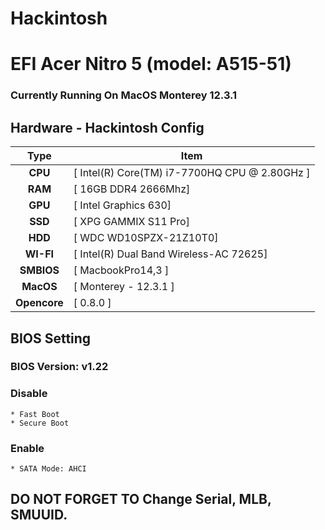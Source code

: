 
# Hackintosh
# EFI Acer Nitro 5 (model: A515-51)

### Currently Running On MacOS Monterey 12.3.1 


## Hardware - Hackintosh Config

|       Type       | Item                                             |
|:----------------:|--------------------------------------------------|
|     **CPU**      | [ Intel(R) Core(TM) i7-7700HQ CPU @ 2.80GHz ]    |
|     **RAM**      | [ 16GB DDR4 2666Mhz] 		                        |
|     **GPU**      | [ Intel Graphics 630]                            |
|     **SSD**      | [ XPG GAMMIX S11 Pro]      		                  |
|     **HDD**      | [ WDC WD10SPZX-21Z10T0]	      	 	              |
|    **WI-FI**     | [ Intel(R) Dual Band Wireless-AC 72625]          |
|    **SMBIOS**    | [ MacbookPro14,3 ]                               |
|    **MacOS**     | [ Monterey - 12.3.1 ]                            |
|   **Opencore**   | [ 0.8.0 ]                                        |


## BIOS Setting

### BIOS Version: v1.22

### Disable

```
* Fast Boot
* Secure Boot
```

### Enable

```
* SATA Mode: AHCI
```

## DO NOT FORGET TO Change Serial, MLB, SMUUID.

 
